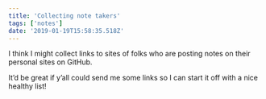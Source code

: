 ```yaml
---
title: 'Collecting note takers'
tags: ['notes'] 
date: '2019-01-19T15:58:35.518Z'
---
```

I think I might collect links to sites of folks who are posting notes on their personal sites on GitHub.

It’d be great if y’all could send me some links so I can start it off with a nice healthy list! 